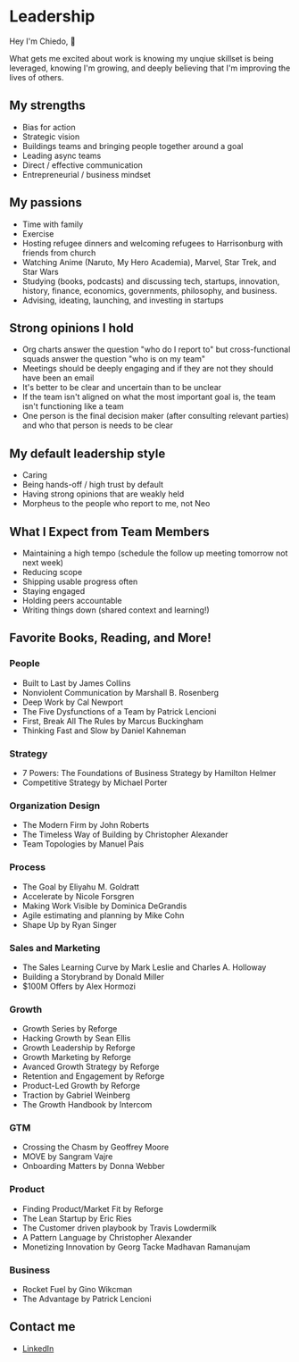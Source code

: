 # Leadership

Hey I'm Chiedo, 👋

What gets me excited about work is knowing my unqiue skillset is being leveraged, knowing I'm growing, and deeply believing that I'm improving the lives of others.

## My strengths

- Bias for action
- Strategic vision
- Buildings teams and bringing people together around a goal
- Leading async teams
- Direct / effective communication
- Entrepreneurial / business mindset

## My passions

- Time with family
- Exercise
- Hosting refugee dinners and welcoming refugees to Harrisonburg with friends from church
- Watching Anime (Naruto, My Hero Academia), Marvel, Star Trek, and Star Wars 
- Studying (books, podcasts) and discussing tech, startups, innovation, history, finance, economics, governments, philosophy, and business.
- Advising, ideating, launching, and investing in startups

## Strong opinions I hold

- Org charts answer the question "who do I report to" but cross-functional squads answer the question "who is on my team"
- Meetings should be deeply engaging and if they are not they should have been an email
- It's better to be clear and uncertain than to be unclear
- If the team isn't aligned on what the most important goal is, the team isn't functioning like a team
- One person is the final decision maker (after consulting relevant parties) and who that person is needs to be clear

## My default leadership style

- Caring
- Being hands-off / high trust by default 
- Having strong opinions that are weakly held
- Morpheus to the people who report to me, not Neo

## What I Expect from Team Members

- Maintaining a high tempo (schedule the follow up meeting tomorrow not next week)
- Reducing scope
- Shipping usable progress often
- Staying engaged
- Holding peers accountable
- Writing things down (shared context and learning!)

## Favorite Books, Reading, and More!

### People

- Built to Last by James Collins
- Nonviolent Communication by Marshall B. Rosenberg
- Deep Work by Cal Newport
- The Five Dysfunctions of a Team by Patrick Lencioni
- First, Break All The Rules by Marcus Buckingham
- Thinking Fast and Slow by Daniel Kahneman

### Strategy

- 7 Powers: The Foundations of Business Strategy by Hamilton Helmer
- Competitive Strategy by Michael Porter

### Organization Design

- The Modern Firm by John Roberts
- The Timeless Way of Building by Christopher Alexander
- Team Topologies by Manuel Pais

### Process

- The Goal by Eliyahu M. Goldratt
- Accelerate by Nicole Forsgren
- Making Work Visible by Dominica DeGrandis
- Agile estimating and planning by Mike Cohn
- Shape Up by Ryan Singer

### Sales and Marketing

- The Sales Learning Curve by Mark Leslie and Charles A. Holloway
- Building a Storybrand by Donald Miller
- $100M Offers by Alex Hormozi

### Growth

- Growth Series by Reforge
- Hacking Growth by Sean Ellis
- Growth Leadership by Reforge
- Growth Marketing by Reforge
- Avanced Growth Strategy by Reforge
- Retention and Engagement by Reforge
- Product-Led Growth by Reforge
- Traction by Gabriel Weinberg
- The Growth Handbook by Intercom

### GTM

- Crossing the Chasm by Geoffrey Moore
- MOVE by Sangram Vajre
- Onboarding Matters by Donna Webber

### Product 

- Finding Product/Market Fit by Reforge
- The Lean Startup by Eric Ries
- The Customer driven playbook by Travis Lowdermilk
- A Pattern Language by Christopher Alexander
- Monetizing Innovation by Georg Tacke Madhavan Ramanujam 

### Business

- Rocket Fuel by Gino Wikcman
- The Advantage by Patrick Lencioni

## Contact me

- [LinkedIn](https://linkedin.com/in/chiedo)
